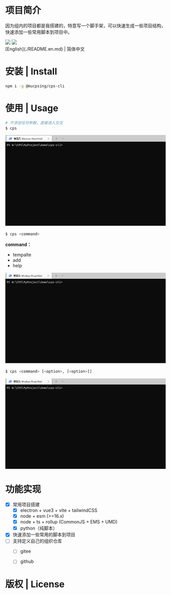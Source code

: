 # 项目简介

因为组内的项目都是我搭建的，特意写一个脚手架，可以快速生成一些项目结构，快速添加一些常用脚本到项目中。

<div>
    <img flex="left" src="https://img.shields.io/badge/npm-%3E%3D6.x-blue"/>
    <img flex="left" src="https://img.shields.io/badge/node-%3E%3D16.11-brightgreen"/>
</div>
[English](./README.en.md) | 简体中文

# 安装 | Install

```bash
npm i -g @mucpsing/cps-cli
```



# 使用 | Usage

```bash
# 不添加任何参数，直接进入交互
$ cps
```

![](screenshot/cps@cli1.1.0.gif)



```bash
$ cps <command>
```

**command：**

- tempalte 
- add
- help

![](screenshot/cps@template@1.1.0.gif)



```bash
$ cps <command> [<option>, [<option>]]
```

![](screenshot/cps@template@options@1.1.0.gif)

# 功能实现

- [x] 常用项目搭建
  - [x] electron + vue3 + vite + tailwindCSS
  - [x] node + esm (>=16.x)
  - [x] node + ts + rollup (CommonJS + EMS + UMD)
  - [x] python（纯脚本）
- [x] 快速添加一些常用的脚本到项目
- [ ] 支持定义自己的组织仓库
  - [ ] gitee
  - [ ] github





# 版权 | License
